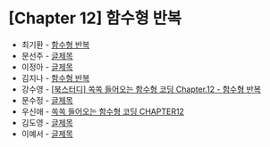 # [Chapter 12] 함수형 반복

- 최기환 - [함수형 반복](https://www.blog.gihwan-dev.com/posts/bookSailor-fp-chapter12/)
- 문선주 - [글제목](링크)
- 이정아 - [글제목](링크)
- 김지나 - [함수형 반복](https://zzinao.notion.site/chap12-82c5ad58ebd846478c1330b890ba8ce9?pvs=4)
- 강수영 - [[북스터디] 쏙쏙 들어오는 함수형 코딩 Chapter.12 - 함수형 반복](https://velog.io/@sooyoung15928/%EB%B6%81%EC%8A%A4%ED%84%B0%EB%94%94-%EC%8F%99%EC%8F%99-%EB%93%A4%EC%96%B4%EC%98%A4%EB%8A%94-%ED%95%A8%EC%88%98%ED%98%95-%EC%BD%94%EB%94%A9-Chapter.12-%ED%95%A8%EC%88%98%ED%98%95-%EB%B0%98%EB%B3%B5)
- 문수정 - [글제목](링크)
- 우신애 - [쏙쏙 들어오는 함수형 코딩 CHAPTER12](https://velog.io/@wooshinae/%EC%8F%99%EC%8F%99-%EB%93%A4%EC%96%B4%EC%98%A4%EB%8A%94-%ED%95%A8%EC%88%98%ED%98%95%EC%BD%94%EB%94%A9-CHAPTER12)
- 김도영 - [글제목](링크)
- 이예서 - [글제목](링크)
